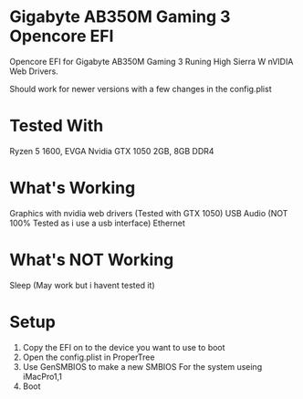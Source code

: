 # Gigabyte AB350M Gaming 3 Opencore EFI

Opencore EFI for Gigabyte AB350M Gaming 3 Runing High Sierra W nVIDIA Web Drivers.

Should work for newer versions with a few changes in the config.plist

# Tested With
Ryzen 5 1600, EVGA Nvidia GTX 1050 2GB, 8GB DDR4


# What's Working
Graphics with nvidia web drivers (Tested with GTX 1050)
USB
Audio (NOT 100% Tested as i use a usb interface)
Ethernet

# What's NOT Working
Sleep (May work but i havent tested it)

# Setup
1. Copy the EFI on to the device you want to use to boot
2. Open the config.plist in ProperTree
3. Use GenSMBIOS to make a new SMBIOS For the system useing iMacPro1,1
4. Boot
